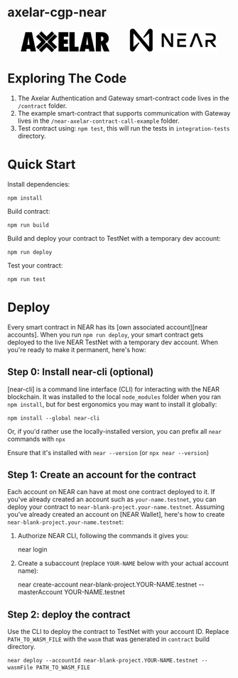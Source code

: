 # axelar-cgp-near

<p align="middle">
    <a href="https://axelar.network/brand" target="blank"><img src="./tech-logos/axelar_logo.png" width="200" alt="Axelar Logo"/></a>
    &nbsp;
    &nbsp;
    &nbsp;
    &nbsp;
    &nbsp;
    <a href="https://near.org/" target="blank"><img src="./tech-logos/near_logo.png" width="200" alt="Near Logo" /></a>
</p>

# Exploring The Code

1. The Axelar Authentication and Gateway smart-contract code lives in the `/contract` folder.
2. The example smart-contract that supports communication with Gateway lives in the `/near-axelar-contract-call-example` folder.
3. Test contract using: `npm test`, this will run the tests in `integration-tests` directory.

# Quick Start

Install dependencies:

    npm install

Build contract:

    npm run build

Build and deploy your contract to TestNet with a temporary dev account:

    npm run deploy

Test your contract:

    npm run test

# Deploy

Every smart contract in NEAR has its [own associated account][near accounts].
When you run `npm run deploy`, your smart contract gets deployed to the live NEAR TestNet with a temporary dev account.
When you're ready to make it permanent, here's how:

## Step 0: Install near-cli (optional)

[near-cli] is a command line interface (CLI) for interacting with the NEAR blockchain. It was installed to the local `node_modules` folder when you ran `npm install`, but for best ergonomics you may want to install it globally:

    npm install --global near-cli

Or, if you'd rather use the locally-installed version, you can prefix all `near` commands with `npx`

Ensure that it's installed with `near --version` (or `npx near --version`)

## Step 1: Create an account for the contract

Each account on NEAR can have at most one contract deployed to it. If you've already created an account such as `your-name.testnet`, you can deploy your contract to `near-blank-project.your-name.testnet`. Assuming you've already created an account on [NEAR Wallet], here's how to create `near-blank-project.your-name.testnet`:

1. Authorize NEAR CLI, following the commands it gives you:

   near login

2. Create a subaccount (replace `YOUR-NAME` below with your actual account name):

   near create-account near-blank-project.YOUR-NAME.testnet --masterAccount YOUR-NAME.testnet

## Step 2: deploy the contract

Use the CLI to deploy the contract to TestNet with your account ID.
Replace `PATH_TO_WASM_FILE` with the `wasm` that was generated in `contract` build directory.

    near deploy --accountId near-blank-project.YOUR-NAME.testnet --wasmFile PATH_TO_WASM_FILE
